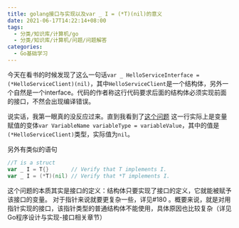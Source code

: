 ```yaml
---
title: golang接口与实现以及var _ I = (*T)(nil)的意义
date: 2021-06-17T14:22:14+08:00
tags:
  - 分类/知识库/计算机/go
  - 分类/知识库/计算机/问题/问题解答
categories:
  - Go基础学习
---
```


今天在看书的时候发现了这么一句话`var _ HelloServiceInterface = (*HelloServiceClient)(nil)`，其中`HelloServiceClient`是一个结构体，另外一个自然是一个interface。代码的作者称这行代码要求后面的结构体必须实现前面的接口，不然会出现编译错误。

说实话，我第一眼真的没反应过来。直到我看到了[这个问题](https://stackoverflow.com/questions/33089523/how-to-mark-golang-struct-as-implementing-interface)
这一行实际上是变量赋值的变体`var VariableName variableType = variableValue`，其中的值是`(*HelloServiceClient)`类型，实际值为`nil`。

另外有类似的语句
```go
//T is a struct
var _ I = T{}       // Verify that T implements I.
var _ I = (*T)(nil) // Verify that *T implements I.
```
这个问题的本质其实是接口的定义：结构体只要实现了接口的定义，它就能被赋予该接口的变量。
对于指针来说就要更复杂一些，详见#180 。概要来说，就是对用指针实现的接口，该指针类型的普通结构体不能使用，具体原因也比较复杂（详见Go程序设计与实现-接口相关章节）